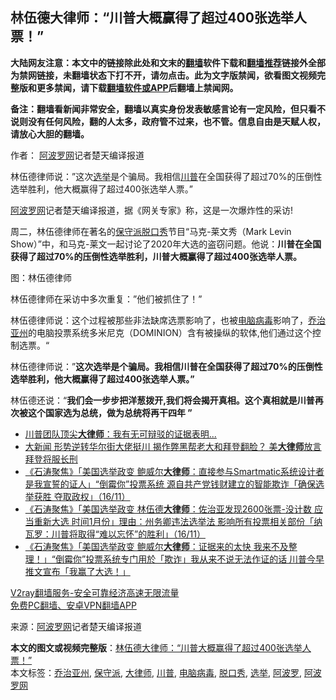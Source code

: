  <h2>林伍德大律师：“川普大概赢得了超过400张选举人票！”</h2> <p class="notice"><b>大陆网友注意：本文中的链接除此处和文末的<a href="https://github.com/bannedbook/fanqiang" >翻墙</a>软件下载和<a href="https://github.com/killgcd/justmysocks/blob/master/README.md">翻墙推荐</a>链接外全部为禁网链接，未翻墙状态下打不开，请勿点击。此为文字版禁闻，欲看图文视频完整版和更多禁闻，请下载<a href="https://github.com/bannedbook/fanqiang">翻墙软件或APP</a>后翻墙上禁闻网。</p><p>备注：翻墙看新闻非常安全，翻墙以真实身份发表敏感言论有一定风险，但只看不说则没有任何风险，翻的人太多，政府管不过来，也不管。信息自由是天赋人权，请放心大胆的翻墙。</b></p>  <div class="entry"> <p>作者： <span class='wp_keywordlink_affiliate'><a href="https://www.aboluowang.com/" title="阿波罗网" target="_blank">阿波罗网</a></span>记者楚天编译报道</p> <p id="summary">林伍德律师说：&#8221;这次<a href="https://www.bannedbook.org/bnews/tag/%e9%80%89%e4%b8%be/" class="st_tag internal_tag" rel="tag" title="标签 选举 下的日志">选举</a>是个骗局。我相信<a href="https://www.bannedbook.org/bnews/tag/%e5%b7%9d%e6%99%ae/" class="st_tag internal_tag" rel="tag" title="标签 川普 下的日志">川普</a>在全国获得了超过70%的压倒性选举胜利，他大概赢得了超过400张选举人票。&#8221;</p> <p><a href="https://www.bannedbook.org/bnews/tag/%e9%98%bf%e6%b3%a2%e7%bd%97%e7%bd%91/" class="st_tag internal_tag" rel="tag" title="标签 阿波罗网 下的日志">阿波罗网</a>记者楚天编译报道，据《网关专家》称，这是一次爆炸性的采访!</p> <p>周二，林伍德律师在著名的<a href="https://www.bannedbook.org/bnews/tag/%E4%BF%9D%E5%AE%88%E6%B4%BE/" class="st_tag internal_tag" rel="tag" title="标签 保守派 下的日志">保守派</a><a href="https://www.bannedbook.org/bnews/tag/%E8%84%B1%E5%8F%A3%E7%A7%80/" class="st_tag internal_tag" rel="tag" title="标签 脱口秀 下的日志">脱口秀</a>节目“马克-莱文秀（Mark Levin Show）”中，和马克-莱文一起讨论了2020年大选的盗窃问题。他说：<strong>川普在全国获得了超过70%的压倒性选举胜利，川普大概赢得了超过400张选举人票。&nbsp;</strong></p>  <p></p> <p>图：林伍德律师</p> <p>林伍德律师在采访中多次重复：&#8221;他们被抓住了！&#8221;</p> <p>林伍德律师说：这个过程被那些非法缺席选票影响了，也被<a href="https://www.bannedbook.org/bnews/tag/%E7%94%B5%E8%84%91%E7%97%85%E6%AF%92/" class="st_tag internal_tag" rel="tag" title="标签 电脑病毒 下的日志">电脑病毒</a>影响了，<a href="https://www.bannedbook.org/bnews/tag/%e4%b9%94%e6%b2%bb%e4%ba%9a%e5%b7%9e/" class="st_tag internal_tag" rel="tag" title="标签 乔治亚州 下的日志">乔治亚州</a>的电脑投票系统多米尼克（DOMINION）含有被操纵的软体,他们通过这个控制选票。“</p>  <p>林伍德律师说：&#8221;<strong>这次选举是个骗局。我相信川普在全国获得了超过70%的压倒性选举胜利，他大概赢得了超过400张选举人票。&#8221;</strong></p> <p>林伍德还说：“<strong>我们会一步步把洋葱拨开,我们将会揭开真相。这个真相就是川普再次被这个国家选为总统，做为总统将再干四年 ”</strong></p> <p></p> <p></p>  <ul class='op-related-articles' title='相关阅读'> <li><a href='https://www.bannedbook.org/bnews/topimagenews/20201118/1432930.html' target='_blank'>川普团队顶尖<b>大律师</b>：我有无可辩驳的证据表明...</a></li> <li><a href='https://www.bannedbook.org/bnews/cnnews/20201118/1432612.html' target='_blank'>大新闻 形势逆转华尔街大佬挺川 揭作弊黑帮老大和拜登翻脸？ 美<b>大律师</b>放言拜登将服长刑</a></li> <li><a href='https://www.bannedbook.org/bnews/bannedvideo/20201117/1432367.html' target='_blank'>《石涛聚焦》「美国选举政变 鲍威尔<b>大律师</b>：直接参与Smartmatic系统设计者 是我宣誓的证人」“倒霉你”投票系统 源自共产党钱财建立的智能欺诈「确保选举获胜 夺取政权」（16/11）</a></li> <li><a href='https://www.bannedbook.org/bnews/bannedvideo/20201117/1432311.html' target='_blank'>《石涛聚焦》「美国选举政变 林伍德<b>大律师</b>：佐治亚发现2600张票-没计数 应当重新大选 时间1月份」理由：州务卿违法选举法 影响所有投票相关部份「纳瓦罗：川普将取得“难以忘怀”的胜利」（16/11）</a></li> <li><a href='https://www.bannedbook.org/bnews/bannedvideo/20201117/1432126.html' target='_blank'>《石涛聚焦》「美国选举政变 鲍威尔<b>大律师</b>：证据来的太快 我来不及整理！」“倒霉你”投票系统专门用於「欺诈」我从来不说无法作证的话 川普今早推文宣布「我赢了大选！」</a></li> </ul> <p class="texttj"> <a href="https://www.bannedbook.org/forum23/topic22702.html" target="_blank">V2ray翻墙服务-安全可靠经济高速无限流量</a><br/> <a href="https://github.com/bannedbook/fanqiang/wiki/%E7%A6%81%E9%97%BB%E7%BD%91%E5%AE%89%E5%8D%93%E7%BF%BB%E5%A2%99%E6%96%B0%E9%97%BBAPP" target="_blank">免费PC翻墙、安卓VPN翻墙APP</a></p><p> 来源：<a href="https://www.aboluowang.com/2020/1118/1524533.html" target="_blank">阿波罗网</a>记者楚天编译报道 </p><a name='sharetosocial'></a>       <div><b>本文的图文或视频完整版</b>：<a href='https://www.bannedbook.org/bnews/topimagenews/20201118/1432954.html'>林伍德大律师：“川普大概赢得了超过400张选举人票！”</a></div>  </div><!--END ENTRY--> <div class="postfooter"> <div>本文标签：<a href="https://www.bannedbook.org/bnews/tag/%e4%b9%94%e6%b2%bb%e4%ba%9a%e5%b7%9e/" rel="tag">乔治亚州</a>, <a href="https://www.bannedbook.org/bnews/tag/%E4%BF%9D%E5%AE%88%E6%B4%BE/" rel="tag">保守派</a>, <a href="https://www.bannedbook.org/bnews/tag/%E5%A4%A7%E5%BE%8B%E5%B8%88/" rel="tag">大律师</a>, <a href="https://www.bannedbook.org/bnews/tag/%e5%b7%9d%e6%99%ae/" rel="tag">川普</a>, <a href="https://www.bannedbook.org/bnews/tag/%E7%94%B5%E8%84%91%E7%97%85%E6%AF%92/" rel="tag">电脑病毒</a>, <a href="https://www.bannedbook.org/bnews/tag/%E8%84%B1%E5%8F%A3%E7%A7%80/" rel="tag">脱口秀</a>, <a href="https://www.bannedbook.org/bnews/tag/%e9%80%89%e4%b8%be/" rel="tag">选举</a>, <a href="https://www.bannedbook.org/bnews/tag/%E9%98%BF%E6%B3%A2%E7%BD%97/" rel="tag">阿波罗</a>, <a href="https://www.bannedbook.org/bnews/tag/%e9%98%bf%e6%b3%a2%e7%bd%97%e7%bd%91/" rel="tag">阿波罗网</a></div>  </div><!--END POSTFOOTER--> 
